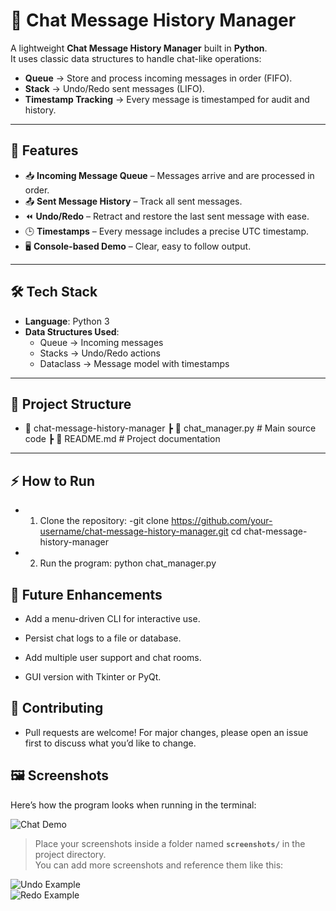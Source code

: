 # 💬 Chat Message History Manager

A lightweight **Chat Message History Manager** built in **Python**.  
It uses classic data structures to handle chat-like operations:  

- **Queue** → Store and process incoming messages in order (FIFO).  
- **Stack** → Undo/Redo sent messages (LIFO).  
- **Timestamp Tracking** → Every message is timestamped for audit and history.  

---

## 🚀 Features
- 📥 **Incoming Message Queue** – Messages arrive and are processed in order.  
- 📤 **Sent Message History** – Track all sent messages.  
- ⏪ **Undo/Redo** – Retract and restore the last sent message with ease.  
- 🕒 **Timestamps** – Every message includes a precise UTC timestamp.  
- 🖥️ **Console-based Demo** – Clear, easy to follow output.  

---

## 🛠️ Tech Stack
- **Language**: Python 3  
- **Data Structures Used**:  
  - Queue → Incoming messages  
  - Stacks → Undo/Redo actions  
  - Dataclass → Message model with timestamps  

---

## 📂 Project Structure
- 📁 chat-message-history-manager
     ┣ 📜 chat_manager.py # Main source code
     ┣ 📜 README.md # Project documentation


---

## ⚡ How to Run
- 1. Clone the repository:
      -git clone https://github.com/your-username/chat-message-history-manager.git
      cd chat-message-history-manager
- 2. Run the program:
     python chat_manager.py

##  🎯 Future Enhancements

 - Add a menu-driven CLI for interactive use.

 - Persist chat logs to a file or database.

 - Add multiple user support and chat rooms.

 - GUI version with Tkinter or PyQt.

## 🤝 Contributing

  - Pull requests are welcome! For major changes, please open an issue first to discuss what you’d like to change.

## 🖼️ Screenshots

Here’s how the program looks when running in the terminal:

![Chat Demo](screenshots/demo.png)

> Place your screenshots inside a folder named **`screenshots/`** in the project directory.  
> You can add more screenshots and reference them like this:

![Undo Example](screenshots/undo.png)  
![Redo Example](screenshots/redo.png)
